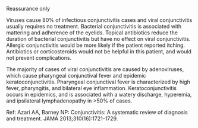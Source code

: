 Reassurance only

Viruses cause 80% of infectious conjunctivitis cases and viral conjunctivitis usually requires no treatment. Bacterial conjunctivitis is associated with mattering and adherence of the eyelids. Topical antibiotics reduce the duration of bacterial conjunctivitis but have no effect on viral conjunctivitis. Allergic conjunctivitis would be more likely if the patient reported itching. Antibiotics or corticosteroids would not be helpful in this patient, and would not prevent complications.

The majority of cases of viral conjunctivitis are caused by adenoviruses, which cause pharyngeal conjunctival fever and epidemic keratoconjunctivitis. Pharyngeal conjunctival fever is characterized by high fever, pharyngitis, and bilateral eye inflammation. Keratoconjunctivitis occurs in epidemics, and is associated with a watery discharge, hyperemia, and ipsilateral lymphadenopathy in >50% of cases.

Ref:  Azari AA, Barney NP: Conjunctivitis: A systematic review of diagnosis and treatment. JAMA 2013;310(16):1721-1729.